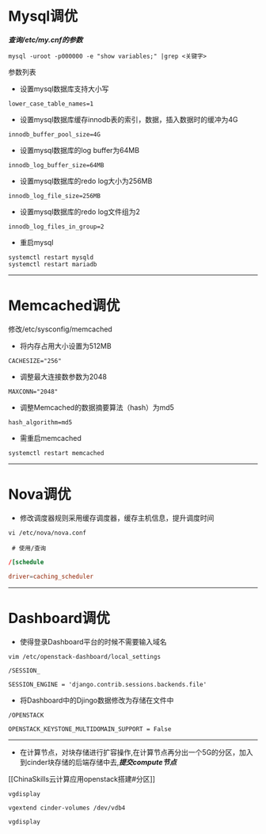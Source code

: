 # Mysql调优

***查询/etc/my.cnf的参数***
```shell
mysql -uroot -p000000 -e "show variables;" |grep <关键字>
```

参数列表

+ 设置mysql数据库支持大小写
```
lower_case_table_names=1
```

+ 设置mysql数据库缓存innodb表的索引，数据，插入数据时的缓冲为4G

```
innodb_buffer_pool_size=4G
```

+ 设置mysql数据库的log buffer为64MB
```
innodb_log_buffer_size=64MB
```


+ 设置mysql数据库的redo log大小为256MB
```
innodb_log_file_size=256MB
```

+ 设置mysql数据库的redo log文件组为2
```
innodb_log_files_in_group=2
```
+ 重启mysql
```shell
systemctl restart mysqld
systemctl restart mariadb
```

---
# Memcached调优

修改/etc/sysconfig/memcached

+ 将内存占用大小设置为512MB
```
CACHESIZE="256"
```

+ 调整最大连接数参数为2048
```
MAXCONN="2048"
```

+ 调整Memcached的数据摘要算法（hash）为md5
```
hash_algorithm=md5
```

+ 需重启memcached
```
systemctl restart memcached
```

---

# Nova调优

+ 修改调度器规则采用缓存调度器，缓存主机信息，提升调度时间
```shell
vi /etc/nova/nova.conf

 # 使用/查询
```
```.conf
/[schedule

driver=caching_scheduler
```

---

# Dashboard调优

+ 使得登录Dashboard平台的时候不需要输入域名
```shell
vim /etc/openstack-dashboard/local_settings
```
```
/SESSION_

SESSION_ENGINE = 'django.contrib.sessions.backends.file'
```

+ 将Dashboard中的Djingo数据修改为存储在文件中
```
/OPENSTACK

OPENSTACK_KEYSTONE_MULTIDOMAIN_SUPPORT = False
```

---

+ 在计算节点，对块存储进行扩容操作,在计算节点再分出一个5G的分区，加入到cinder块存储的后端存储中去,***提交compute节点***

[[ChinaSkills云计算应用openstack搭建#分区]]
```
vgdisplay

vgextend cinder-volumes /dev/vdb4

vgdisplay
```